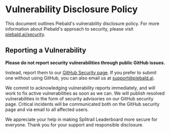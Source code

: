 # Vulnerability Disclosure Policy

This document outlines Piebald's vulnerability disclosure policy. For more information about Piebald's approach to security, please visit [piebald.ai/security](https://piebald.ai/security).

## Reporting a Vulnerability

**Please do not report security vulnerabilities through public GitHub issues.**

Instead, report them to our [GitHub Security page](https://github.com/piebald-ai/splitrail-leaderboard/security). If you prefer to submit one without using GitHub, you can also email us at [support@piebald.ai](mailto:support@piebald.ai).

We commit to acknowledging vulnerability reports immediately, and will work to fix active vulnerabilities as soon as we can. We will publish resolved vulnerabilities in the form of security advisories on our GitHub security page. Critical incidents will be communicated both on the GitHub security page and via email to all affected users.

We appreciate your help in making Splitrail Leaderboard more secure for everyone. Thank you for your support and responsible disclosure.
